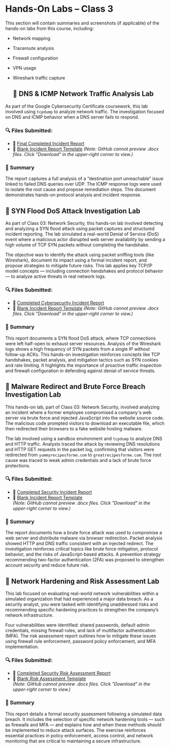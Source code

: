 # Hands-On Labs – Class 3

This section will contain summaries and screenshots (if applicable) of the hands-on labs from this course, including:

- Network mapping
- Traceroute analysis
- Firewall configuration
- VPN usage
- Wireshark traffic capture

  ## 🧪 DNS & ICMP Network Traffic Analysis Lab

As part of the Google Cybersecurity Certificate coursework, this lab involved using `tcpdump` to analyze network traffic. The investigation focused on DNS and ICMP behavior when a DNS server fails to respond.

### 🔍 Files Submitted:
- 📝 [Final Completed Incident Report](./Final_Completed_Cybersecurity_Incident_Report_All_Steps.docx)
- 📄 [Blank Incident Report Template](./Cybersecurity-incident-report-network-traffic-analysis.docx)
*(Note: GitHub cannot preview .docx files. Click "Download" in the upper-right corner to view.)*

### 📌 Summary
The report captures a full analysis of a “destination port unreachable” issue linked to failed DNS queries over UDP. The ICMP response logs were used to isolate the root cause and propose remediation steps. This document demonstrates hands-on protocol analysis and incident response.

## 🧪 SYN Flood DoS Attack Investigation Lab

As part of Class 03: Network Security, this hands-on lab involved detecting and analyzing a SYN flood attack using packet captures and structured incident reporting. The lab simulated a real-world Denial of Service (DoS) event where a malicious actor disrupted web server availability by sending a high volume of TCP SYN packets without completing the handshake.

The objective was to identify the attack using packet sniffing tools (like Wireshark), document its impact using a formal incident report, and propose strategies to mitigate future risks. This lab applies key TCP/IP model concepts — including connection handshakes and protocol behavior — to analyze active threats in real network logs.

### 🔍 Files Submitted:
- 📝 [Completed Cybersecurity Incident Report](./CyberSecurityIncidentReport.docx)
- 📄 [Blank Incident Report Template](./CyberSecurityIncidentReportTemplate.docx)
*(Note: GitHub cannot preview .docx files. Click "Download" in the upper-right corner to view.)*

### 📌 Summary
This report documents a SYN flood DoS attack, where TCP connections were left half-open to exhaust server resources. Analysis of the Wireshark logs shows a high frequency of SYN packets from a single IP without follow-up ACKs. This hands-on investigation reinforces concepts like TCP handshakes, packet analysis, and mitigation tactics such as SYN cookies and rate limiting. It highlights the importance of proactive traffic inspection and firewall configuration in defending against denial of service threats.

## 🧪 Malware Redirect and Brute Force Breach Investigation Lab

This hands-on lab, part of Class 03: Network Security, involved analyzing an incident where a former employee compromised a company's web server via brute force and injected JavaScript into the website source code. The malicious code prompted visitors to download an executable file, which then redirected their browsers to a fake website hosting malware.

The lab involved using a sandbox environment and `tcpdump` to analyze DNS and HTTP traffic. Analysts traced the attack by reviewing DNS resolutions and HTTP GET requests in the packet log, confirming that visitors were redirected from `yummyrecipesforme.com` to `greatrecipesforme.com`. The root cause was traced to weak admin credentials and a lack of brute force protections.

### 🔍 Files Submitted:

- 📝 [Completed Security Incident Report](./Security_Incident_Report.docx)
- 📄 [Blank Incident Report Template](./Security-incident-report-template.docx)  
*(Note: GitHub cannot preview .docx files. Click "Download" in the upper-right corner to view.)*

### 📌 Summary

The report documents how a brute force attack was used to compromise a web server and distribute malware via browser redirection. Packet analysis showed HTTP and DNS traffic consistent with an injected redirect. The investigation reinforces critical topics like brute force mitigation, protocol behavior, and the risks of JavaScript-based attacks. A prevention strategy recommending two-factor authentication (2FA) was proposed to strengthen account security and reduce future risk.

## 🧪 Network Hardening and Risk Assessment Lab

This lab focused on evaluating real-world network vulnerabilities within a simulated organization that had experienced a major data breach. As a security analyst, you were tasked with identifying unaddressed risks and recommending specific hardening practices to strengthen the company’s network infrastructure.

Four vulnerabilities were identified: shared passwords, default admin credentials, missing firewall rules, and lack of multifactor authentication (MFA). The risk assessment report outlines how to mitigate these issues using firewall rule enforcement, password policy enforcement, and MFA implementation.

### 🔍 Files Submitted:

- 📝 [Completed Security Risk Assessment Report](./Security_Risk_Assessment_Report.docx)
- 📄 [Blank Risk Assessment Template](./SecurityRiskAssessmentTemplate.docx)  
*(Note: GitHub cannot preview .docx files. Click "Download" in the upper-right corner to view.)*

### 📌 Summary

This report details a formal security assessment following a simulated data breach. It includes the selection of specific network hardening tools — such as firewalls and MFA — and explains how and when these methods should be implemented to reduce attack surfaces. The exercise reinforces essential practices in policy enforcement, access control, and network monitoring that are critical to maintaining a secure infrastructure.
